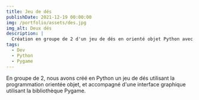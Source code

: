 ```yaml
---
title: Jeu de dés
publishDate: 2021-12-19 00:00:00
img: /portfolio/assets/des.jpg
img_alt: Deux dés
description: |
  Création en groupe de 2 d'un jeu de dés en orienté objet Python avec une interface graphique.
tags:
  - Dev
  - Python
  - Pygame
---
```


En groupe de 2, nous avons créé en Python un jeu de dés utilisant la programmation orientée objet, et accompagné d'une interface graphique utilisant la bibliothèque Pygame.